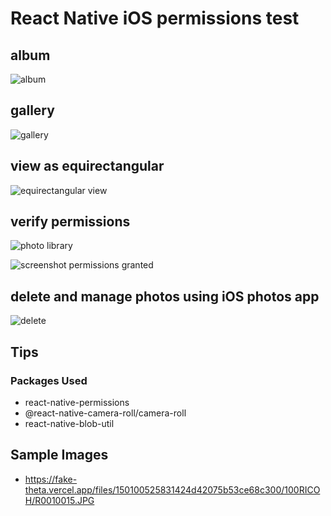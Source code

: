 
# React Native iOS permissions test

## album

![album](readme_assets/album.png)

## gallery

![gallery](readme_assets/image_in_gallery.png)

## view as equirectangular

![equirectangular view](readme_assets/equirectangular.png)

## verify permissions

![photo library](readme_assets/photo_library.png)

![screenshot permissions granted](readme_assets/screenshot.png)

## delete and manage photos using iOS photos app

![delete](readme_assets/delete.png)

## Tips

### Packages Used

* react-native-permissions
* @react-native-camera-roll/camera-roll
* react-native-blob-util

## Sample Images

* https://fake-theta.vercel.app/files/150100525831424d42075b53ce68c300/100RICOH/R0010015.JPG
